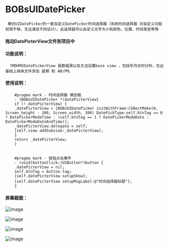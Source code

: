 # BOBsUIDatePicker

     模仿UIDatePicker的一套自定义DatePicker时间选择器（系统时间选择器 对自定义功能权限不够，无法满足不同设计）。此选择器可以自定义文字大小和颜色，位置，时间类型等等

#### 拖动DatePicterView文件到项目中

#### 功能说明：
      YMDHMSDatePickerView 是数据源以及方法设置base view ，包括年月日时分秒，在此基础上继承文件添加 星期 和 AM/PM。


#### 使用说明：

        #pragma mark - 时间选择器 懒加载
        - (BOBsUIDatePicker *)datePicterView{
        if (!_datePicterView) {
        _datePicterView = [BOBsUIDatePicker initWithFrame:CGRectMake(0, Screen_height - 300, Screen_width, 300) DatePickType:self.btnTag == 0 ? DatePickerModeTime : (self.btnTag == 1 ? DatePickerModeDate : DatePickerModeDateAndTime)];
        _datePicterView.delegate = self;
        [self.view addSubview:_datePicterView];
        }
        return _datePicterView;
        }


        #pragma mark - 按钮点击事件
        - (void)buttonClick:(UIButton*)button {
        _datePicterView = nil;
        self.btnTag = button.tag;
        [self.datePicterView setupShow];
        [self.datePicterView setupMsgLabel:@"时间选择器标题"];
        }

#### 屏幕截图：

![image](https://github.com/niexiaobo/BOBsUIDatePicker/tree/master/Demo/BOBsUIDatePicker/BOBsUIDatePicker/shotImages/a1)

![image](https://github.com/niexiaobo/BOBsUIDatePicker/tree/master/Demo/BOBsUIDatePicker/BOBsUIDatePicker/shotImages/a2)

![image](https://github.com/niexiaobo/BOBsUIDatePicker/tree/master/Demo/BOBsUIDatePicker/BOBsUIDatePicker/shotImages/a3)

![image](https://github.com/niexiaobo/BOBsUIDatePicker/tree/master/Demo/BOBsUIDatePicker/BOBsUIDatePicker/shotImages/a4)





